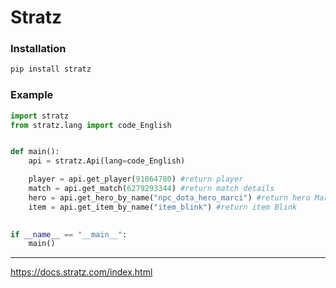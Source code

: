 # Stratz
### Installation
```bash
pip install stratz
```

### Example
```python
import stratz
from stratz.lang import code_English


def main():
    api = stratz.Api(lang=code_English)

    player = api.get_player(91064780) #return player
    match = api.get_match(6279293344) #return match details
    hero = api.get_hero_by_name("npc_dota_hero_marci") #return hero Marci
    item = api.get_item_by_name("item_blink") #return item Blink
    

if __name__ == "__main__":
    main() 
```

---
https://docs.stratz.com/index.html